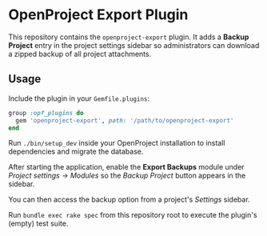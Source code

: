 # OpenProject Export Plugin

This repository contains the `openproject-export` plugin. It adds a **Backup Project** entry in the project settings sidebar so administrators can download a zipped backup of all project attachments.

## Usage

Include the plugin in your `Gemfile.plugins`:

```ruby
group :opf_plugins do
  gem 'openproject-export', path: '/path/to/openproject-export'
end
```


Run `./bin/setup_dev` inside your OpenProject installation to install dependencies and migrate the database.

After starting the application, enable the **Export Backups** module under *Project settings → Modules* so the *Backup Project* button appears in the sidebar.

You can then access the backup option from a project's *Settings* sidebar.

Run `bundle exec rake spec` from this repository root to execute the plugin's (empty) test suite.